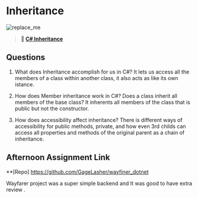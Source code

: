 # Inheritance

![replace_me](https://codeworks.blob.core.windows.net/public/assets/img/illustrations/placeholder.svg)

> **📖 [C# Inheritance](https://codeworksacademy.com/fs-student-guide/resources/wk10/04-Inheritance)**

## Questions

1. What does Inheritance accomplish for us in C#?
    It lets us access all the members of a class within another class, it also acts as like its own istance.

2. How does Member inheritance work in C#? Does a class inherit all members of the base class?
    It inherents all members of the class that is public but not the constructor.

3. How does accessibility affect inheritance?
    There is different ways of accessibility for public methods, private, and how even 3rd childs can access all properties and methods of the original parent as a chain of inheritance.

## Afternoon Assignment Link

**[Repo] https://github.com/GageLasher/wayfiner_dotnet

Wayfarer project was a super simple backend and It was good to have extra review .